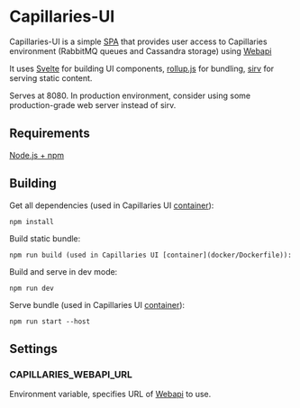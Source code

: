 # Capillaries-UI

Capillaries-UI is a simple [SPA](https://en.wikipedia.org/wiki/Single-page_application) that provides user access to Capillaries environment (RabbitMQ queues and Cassandra storage) using [Webapi](#webapi)

It uses [Svelte](https://svelte.dev/) for building UI components, [rollup.js](https://rollupjs.org/) for bundling, [sirv](https://www.npmjs.com/package/sirv) for serving static content.

Serves at 8080. In production environment, consider  using some production-grade web server instead of sirv.

## Requirements

[Node.js + npm](https://www.npmjs.com/)

## Building

Get all dependencies (used in Capillaries UI [container](docker/Dockerfile)):
```
npm install
```

Build static bundle:
```
npm run build (used in Capillaries UI [container](docker/Dockerfile)):
```

Build and serve in dev mode:
```
npm run dev
```

Serve bundle (used in Capillaries UI [container](docker/Dockerfile)):
```
npm run start --host
```

## Settings

### CAPILLARIES_WEBAPI_URL
Environment variable, specifies URL of [Webapi](../doc/glossary.md#webapi) to use.